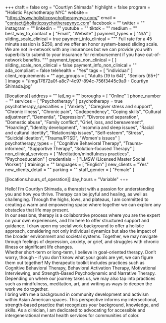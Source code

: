 +++
draft = false
org = "Courtlyn Shimada"
highlight = false
program = "Holistic Psychotherapy NYC"
website = "https://www.holisticpsychotherapynyc.com/"
email = "contact@holisticpsychotherapynyc.com"
facebook = ""
twitter = ""
instagram = ""
linkedin = ""
youtube = ""
tiktok = ""
medium = ""
best_way_to_contact = [ "Email", "Website" ]
payment_types = [ "N/A" ]
sliding_scale_clinical = true
payment_info_clinical = """
Full rate for a 45 minute session is $250, and we offer an honor system-based sliding scale.
We are not in-network with any insurances but we can provide you with superbills to submit to your insurance for reimbursement if you have out-of-network benefits. """
payment_types_non_clinical = [ ]
sliding_scale_non_clinical = false
payment_info_non_clinical = ""
ada_compliant = false
telehealth = "Yes"
tags = [ "individual" ]
client_requirements = ""
age_groups = [ "Adults (19 to 64)", "Seniors (65+)" ]
image = "/img/17672a0f-a8c7-4c97-894c-756f3445c9a9 - Courtlyn Shimada.jpg"

[[locations]]
address = ""
latLng = ""
boroughs = [ "Online" ]
phone_number = ""
services = [ "Psychotherapy" ]
psychotherapy = true
psychotherapy_specialties = [
  "Anxiety",
  "Caregiver stress and support",
  "Chronic illness",
  "Chronic pain",
  "Codependency",
  "Coping skills",
  "Cultural adjustment",
  "Dementia",
  "Depression",
  "Divorce and separation",
  "Domestic abuse",
  "Family conflict",
  "Grief, loss, and bereavement",
  "Hoarding",
  "Identity development",
  "Insomnia and sleep issues",
  "Racial and cultural identity",
  "Relationship issues",
  "Self-esteem",
  "Stress",
  "Suicidal ideation",
  "Trauma/PTSD",
  "Women's issues"
]
psychotherapy_types = [
  "Cognitive Behavioral Therapy",
  "Trauma-informed",
  "Supportive Therapy",
  "Solution-focused Therapy"
]
non_clinical_services = [ "Meditation/mindfulness practices", "Psychoeducation" ]
credentials = [ "LMSW (Licensed Master Social Worker)" ]
trainings = ""
languages = [ "English" ]
new_clients = "Yes"
new_clients_detail = ""
parking = ""
staff_gender = [ "Female" ]

  [[locations.hours_of_operation]]
  day_hours = "Variable"
+++

Hello! I’m Courtlyn Shimada, a therapist with a passion for understanding you and how you thrive. Therapy can be joyful and healing, as well as challenging. Through the highs, lows, and plateaus, I am committed to creating a warm and empowering space where together we can explore any obstacles that life may present. <br>
In our sessions, therapy is a collaborative process where you are the expert on your own experiences, and I’m here to offer structured support and guidance. I draw upon my social work background to offer a holistic approach, considering not only individual dynamics but also the impact of the broader environment and societal systems. Together, we may navigate through feelings of depression, anxiety, or grief, and struggles with chronic illness or significant life changes. <br>
Whether short-term or long-term, I believe in goal-oriented therapy. Don’t worry, though – if you don’t know what your goals are yet, we can figure them out together! My therapeutic toolkit includes practices such as Cognitive Behavioral Therapy, Behavioral Activation Therapy, Motivational Interviewing, and Strength-Based Psychodynamic and Narrative Therapy. Depending on where our journey takes us, we may also tap into practices such as mindfulness, meditation, art, and writing as ways to deepen the work we do together. <br>
I bring with me a background in community development and activism within Asian American spaces. This perspective informs my intersectional, strength-based practice that recognizes your background, knowledge, and skills. As a clinician, I am dedicated to advocating for accessible and intergenerational mental health services for communities of color. <br>
